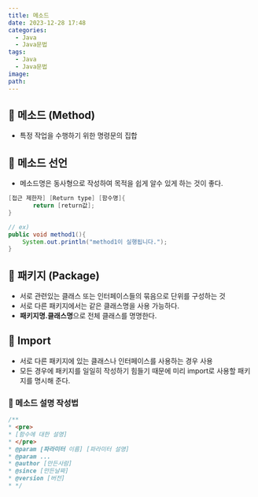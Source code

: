 ```yaml
---
title: 메소드
date: 2023-12-28 17:48
categories:
  - Java
  - Java문법
tags:
  - Java
  - Java문법
image: 
path:
---
```


## 🌈 메소드 (Method)
- 특정 작업을 수행하기 위한 명령문의 집합

## 🌈 메소드 선언
- 메소드명은 동사형으로 작성하여 목적을 쉽게 알수 있게 하는 것이 좋다.

```java
[접근 제한자] [Return type] [함수명]{
       return [return값];
}

// ex)
public void method1(){
	System.out.println("method1이 실행됩니다.");
}
```

## 📌 패키지 (Package)

- 서로 관련있는 클래스 또는 인터페이스들의 묶음으로 단위를 구성하는 것
- 서로 다른 패키지에서는 같은 클래스명을 사용 가능하다.
- **패키지명.클래스명**으로 전체 클래스를 명명한다.

## 📌 Import

- 서로 다른 패키지에 있는 클래스나 인터페이스를 사용하는 경우 사용
- 모든 경우에 패키지를 일일히 작성하기 힘들기 때문에 미리 import로 사용할 패키지를 명시해 준다.

### 🌈 메소드 설명 작성법
```java
/**
* <pre>
* [함수에 대한 설명]
* </pre>
* @param [파라미터 이름] [파라미터 설명]
* @param ...
* @author [만든사람]
* @since [만든날짜]
* @version [버전]
* */
```